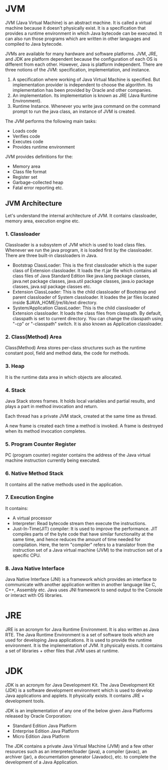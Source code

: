 # JVM
JVM (Java Virtual Machine) is an abstract machine. It is called a virtual machine because it doesn't physically exist. It is a specification that provides a runtime environment in which Java bytecode can be executed. It can also run those programs which are written in other languages and compiled to Java bytecode.

JVMs are available for many hardware and software platforms. JVM, JRE, and JDK are platform dependent because the configuration of each OS
is different from each other. However, Java is platform independent. There are three notions of the JVM: specification, implementation, and instance.

1. A specification where working of Java Virtual Machine is specified. But implementation provider is independent to choose the algorithm. Its implementation has been provided by Oracle and other companies.
2. An implementation. Its implementation is known as JRE (Java Runtime Environment).
3. Runtime Instance. Whenever you write java command on the command prompt to run the java class, an instance of JVM is created.

The JVM performs the following main tasks:

- Loads code
- Verifies code
- Executes code
- Provides runtime environment

JVM provides definitions for the:

- Memory area
- Class file format
- Register set
- Garbage-collected heap
- Fatal error reporting etc.

## JVM Architecture
Let's understand the internal architecture of JVM. It contains classloader, memory area, execution engine etc.

### 1. Classloader
Classloader is a subsystem of JVM which is used to load class files. Whenever we run the java program, it is loaded first by the classloader. There are three built-in classloaders in Java.

   - Bootstrap ClassLoader: This is the first classloader which is the super class of Extension classloader. It loads the rt.jar file which contains all class files of Java Standard Edition like java.lang package classes, java.net package classes, java.util package classes, java.io package classes, java.sql package classes etc.
   - Extension ClassLoader: This is the child classloader of Bootstrap and parent classloader of System classloader. It loades the jar files located inside $JAVA_HOME/jre/lib/ext directory.
   - System/Application ClassLoader: This is the child classloader of Extension classloader. It loads the class files from classpath. By default, classpath is set to current directory. You can change the classpath using "-cp" or "-classpath" switch. It is also known as Application classloader.

### 2. Class(Method) Area
Class(Method) Area stores per-class structures such as the runtime constant pool, field and method data, the code for methods.

### 3. Heap
It is the runtime data area in which objects are allocated.

### 4. Stack
Java Stack stores frames. It holds local variables and partial results, and plays a part in method invocation and return.

   Each thread has a private JVM stack, created at the same time as thread.

   A new frame is created each time a method is invoked. A frame is destroyed when its method invocation completes.

### 5. Program Counter Register
PC (program counter) register contains the address of the Java virtual machine instruction currently being executed.

### 6. Native Method Stack
It contains all the native methods used in the application.

### 7. Execution Engine
It contains:

   - A virtual processor
   - Interpreter: Read bytecode stream then execute the instructions.
   - Just-In-Time(JIT) compiler: It is used to improve the performance. JIT compiles parts of the byte code that have similar functionality at the same time, and hence reduces the amount of time needed for compilation. Here, the term "compiler" refers to a translator from the instruction set of a Java virtual machine (JVM) to the instruction set of a specific CPU.

### 8. Java Native Interface
Java Native Interface (JNI) is a framework which provides an interface to communicate with another application written in another language like C, C++, Assembly etc. Java uses JNI framework to send output to the Console or interact with OS libraries.

# JRE
JRE is an acronym for Java Runtime Environment. It is also written as Java RTE. The Java Runtime Environment is a set of software tools which are used for developing Java applications. It is used to provide the runtime environment. It is the implementation of JVM. It physically exists. It contains a set of libraries + other files that JVM uses at runtime.

# JDK
JDK is an acronym for Java Development Kit. The Java Development Kit (JDK) is a software development environment which is used to develop Java applications and applets. It physically exists. It contains JRE + development tools.

JDK is an implementation of any one of the below given Java Platforms released by Oracle Corporation:

- Standard Edition Java Platform
- Enterprise Edition Java Platform
- Micro Edition Java Platform

The JDK contains a private Java Virtual Machine (JVM) and a few other resources such as an interpreter/loader (java), a compiler (javac), an archiver (jar), a documentation generator (Javadoc), etc. to complete the development of a Java Application.

